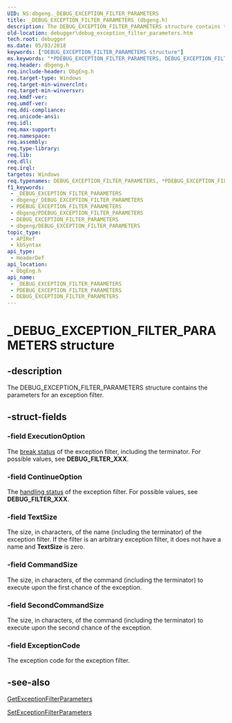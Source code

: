 ```yaml
---
UID: NS:dbgeng._DEBUG_EXCEPTION_FILTER_PARAMETERS
title: _DEBUG_EXCEPTION_FILTER_PARAMETERS (dbgeng.h)
description: The DEBUG_EXCEPTION_FILTER_PARAMETERS structure contains the parameters for an exception filter.
old-location: debugger\debug_exception_filter_parameters.htm
tech.root: debugger
ms.date: 05/03/2018
keywords: ["DEBUG_EXCEPTION_FILTER_PARAMETERS structure"]
ms.keywords: "*PDEBUG_EXCEPTION_FILTER_PARAMETERS, DEBUG_EXCEPTION_FILTER_PARAMETERS, DEBUG_EXCEPTION_FILTER_PARAMETERS structure [Windows Debugging], PDEBUG_EXCEPTION_FILTER_PARAMETERS, PDEBUG_EXCEPTION_FILTER_PARAMETERS structure pointer [Windows Debugging], Structures_f3f2b1ac-e10c-439e-9de9-6b4161bf3c28.xml, _DEBUG_EXCEPTION_FILTER_PARAMETERS, dbgeng/DEBUG_EXCEPTION_FILTER_PARAMETERS, dbgeng/PDEBUG_EXCEPTION_FILTER_PARAMETERS, debugger.debug_exception_filter_parameters"
req.header: dbgeng.h
req.include-header: DbgEng.h
req.target-type: Windows
req.target-min-winverclnt: 
req.target-min-winversvr: 
req.kmdf-ver: 
req.umdf-ver: 
req.ddi-compliance: 
req.unicode-ansi: 
req.idl: 
req.max-support: 
req.namespace: 
req.assembly: 
req.type-library: 
req.lib: 
req.dll: 
req.irql: 
targetos: Windows
req.typenames: DEBUG_EXCEPTION_FILTER_PARAMETERS, *PDEBUG_EXCEPTION_FILTER_PARAMETERS
f1_keywords:
 - _DEBUG_EXCEPTION_FILTER_PARAMETERS
 - dbgeng/_DEBUG_EXCEPTION_FILTER_PARAMETERS
 - PDEBUG_EXCEPTION_FILTER_PARAMETERS
 - dbgeng/PDEBUG_EXCEPTION_FILTER_PARAMETERS
 - DEBUG_EXCEPTION_FILTER_PARAMETERS
 - dbgeng/DEBUG_EXCEPTION_FILTER_PARAMETERS
topic_type:
 - APIRef
 - kbSyntax
api_type:
 - HeaderDef
api_location:
 - DbgEng.h
api_name:
 - _DEBUG_EXCEPTION_FILTER_PARAMETERS
 - PDEBUG_EXCEPTION_FILTER_PARAMETERS
 - DEBUG_EXCEPTION_FILTER_PARAMETERS
---
```


# _DEBUG_EXCEPTION_FILTER_PARAMETERS structure


## -description

The DEBUG_EXCEPTION_FILTER_PARAMETERS structure contains the parameters for an exception filter.

## -struct-fields

### -field ExecutionOption

The <a href="/windows-hardware/drivers/debugger/debug-filter-xxx">break status</a> of the exception filter, including the terminator.  For possible values, see <b>DEBUG_FILTER_XXX</b>.

### -field ContinueOption

The <a href="/windows-hardware/drivers/debugger/debug-filter-xxx">handling status</a> of the exception filter.  For possible values, see <b>DEBUG_FILTER_XXX</b>.

### -field TextSize

The size, in characters, of the name (including the terminator) of the exception filter.  If the filter is an arbitrary exception filter, it does not have a name and <b>TextSize</b> is zero.

### -field CommandSize

The size, in characters, of the command (including the terminator) to execute upon the first chance of the exception.

### -field SecondCommandSize

The size, in characters, of the command (including the terminator) to execute upon the second chance of the exception.

### -field ExceptionCode

The exception code for the exception filter.

## -see-also

<a href="/windows-hardware/drivers/ddi/dbgeng/nf-dbgeng-idebugcontrol3-getexceptionfilterparameters">GetExceptionFilterParameters</a>



<a href="/windows-hardware/drivers/ddi/dbgeng/nf-dbgeng-idebugcontrol3-setexceptionfilterparameters">SetExceptionFilterParameters</a>

